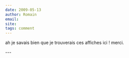 ```yaml
---
date: 2009-05-13
author: Romain
email: 
site: 
tags: comment
---
```


<p>ah je savais bien que je trouverais ces affiches ici ! merci.</p>
---